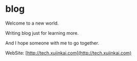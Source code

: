 
# blog

Welcome to a new world.

Writing blog just for learning more.

And I hope someone with me to go together.


WebSite: [http://tech.xujinkai.com](http://tech.xujinkai.com)



